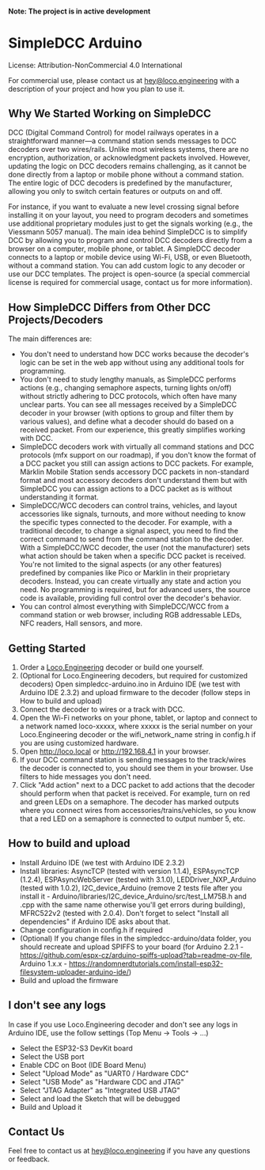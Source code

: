 #### Note: The project is in active development

# SimpleDCC Arduino

License: Attribution-NonCommercial 4.0 International

For commercial use, please contact us at hey@loco.engineering with a description of your project and how you plan to use it.

## Why We Started Working on SimpleDCC

DCC (Digital Command Control) for model railways operates in a straightforward manner—a command station sends messages to DCC decoders over two wires/rails. Unlike most wireless systems, there are no encryption, authorization, or acknowledgment packets involved. However, updating the logic on DCC decoders remains challenging, as it cannot be done directly from a laptop or mobile phone without a command station. The entire logic of DCC decoders is predefined by the manufacturer, allowing you only to switch certain features or outputs on and off. 

For instance, if you want to evaluate a new level crossing signal before installing it on your layout, you need to program decoders and sometimes use additional proprietary modules just to get the signals working (e.g., the Viessmann 5057 manual). The main idea behind SimpleDCC is to simplify DCC by allowing you to program and control DCC decoders directly from a browser on a computer, mobile phone, or tablet. A SimpleDCC decoder connects to a laptop or mobile device using Wi-Fi, USB, or even Bluetooth, without a command station. You can add custom logic to any decoder or use our DCC templates. The project is open-source (a special commercial license is required for commercial usage, contact us for more information).

## How SimpleDCC Differs from Other DCC Projects/Decoders

The main differences are:
- You don't need to understand how DCC works because the decoder's logic can be set in the web app without using any additional tools for programming.
- You don't need to study lengthy manuals, as SimpleDCC performs actions (e.g., changing semaphore aspects, turning lights on/off) without strictly adhering to DCC protocols, which often have many unclear parts. You can see all messages received by a SimpleDCC decoder in your browser (with options to group and filter them by various values), and define what a decoder should do based on a received packet. From our experience, this greatly simplifies working with DCC.
- SimpleDCC decoders work with virtually all command stations and DCC protocols (mfx support on our roadmap), if you don't know the format of a DCC packet you still can assign actions to DCC packets. For example, Märklin Mobile Station sends accessory DCC packets in non-standard format and most accessory decoders don't understand them but with SimpleDCC you can assign actions to a DCC packet as is without understanding it format.
- SimpleDCC/WCC decoders can control trains, vehicles, and layout accessories like signals, turnouts, and more without needing to know the specific types connected to the decoder. For example, with a traditional decoder, to change a signal aspect, you need to find the correct command to send from the command station to the decoder. With a SimpleDCC/WCC decoder, the user (not the manufacturer) sets what action should be taken when a specific DCC packet is received. You're not limited to the signal aspects (or any other features) predefined by companies like Pico or Marklin in their proprietary decoders. Instead, you can create virtually any state and action you need. No programming is required, but for advanced users, the source code is available, providing full control over the decoder's behavior.
- You can control almost everything with SimpleDCC/WCC from a command station or web browser, including RGB addressable LEDs, NFC readers, Hall sensors, and more.

## Getting Started

1. Order a [Loco.Engineering](https://loco.engineering) decoder or build one yourself.
2. (Optional for Loco.Engineering decoders, but required for customized decoders) Open simpledcc-arduino.ino in Arduino IDE (we test with Arduino IDE 2.3.2) and upload firmware to the decoder (follow steps in How to build and upload)
3. Connect the decoder to wires or a track with DCC.
4. Open the Wi-Fi networks on your phone, tablet, or laptop and connect to a network named loco-xxxxx, where xxxxx is the serial number on your Loco.Engineering decoder or the wifi_network_name string in config.h if you are using customized hardware.
5. Open http://loco.local or http://192.168.4.1 in your browser.
6. If your DCC command station is sending messages to the track/wires the decoder is connected to, you should see them in your browser. Use filters to hide messages you don't need.
7. Click "Add action" next to a DCC packet to add actions that the decoder should perform when that packet is received. For example, turn on red and green LEDs on a semaphore. The decoder has marked outputs where you connect wires from accessories/trains/vehicles, so you know that a red LED on a semaphore is connected to output number 5, etc.


## How to build and upload

- Install Arduino IDE (we test with Arduino IDE 2.3.2)
- Install libraries: AsyncTCP (tested with version 1.1.4), ESPAsyncTCP (1.2.4), ESPAsyncWebServer (tested with 3.1.0), LEDDriver_NXP_Arduino (tested with 1.0.2), I2C_device_Arduino (remove 2 tests file after you install it - Arduino/libraries/I2C_device_Arduino/src/test_LM75B.h and .cpp with the same name otherwise you'll get errors during building), MFRC522v2 (tested with 2.0.4). Don't forget to select "Install all dependencies" if Arduino IDE asks about that.
- Change configuration in config.h if required
- (Optional) If you change files in the simpledcc-arduino/data folder, you should recreate and upload SPIFFS to your board (for Arduino 2.2.1 - https://github.com/espx-cz/arduino-spiffs-upload?tab=readme-ov-file, Arduino 1.x.x - https://randomnerdtutorials.com/install-esp32-filesystem-uploader-arduino-ide/)
- Build and upload the firmware


## I don't see any logs

In case if you use Loco.Engineering decoder and don't see any logs in Arduino IDE, use the follow settings (Top Menu -> Tools -> ...)

- Select the ESP32-S3 DevKit board
- Select the USB port
- Enable CDC on Boot (IDE Board Menu)
- Select "Upload Mode" as "UART0 / Hardware CDC"
- Select "USB Mode" as "Hardware CDC and JTAG"
- Select "JTAG Adapter" as "Integrated USB JTAG"
- Select and load the Sketch that will be debugged
- Build and Upload it

## Contact Us

Feel free to contact us at hey@loco.engineering if you have any questions or feedback.
